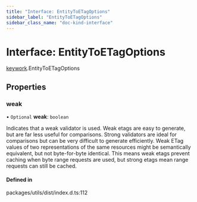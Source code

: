 ```yaml
---
title: "Interface: EntityToETagOptions"
sidebar_label: "EntityToETagOptions"
sidebar_class_name: "doc-kind-interface"
---
```


# Interface: EntityToETagOptions

[keywork](../modules/keywork).EntityToETagOptions

## Properties

### weak

• `Optional` **weak**: `boolean`

Indicates that a weak validator is used.
Weak etags are easy to generate, but are far less useful for comparisons.
Strong validators are ideal for comparisons but can be very difficult to generate efficiently.
Weak ETag values of two representations of the same resources might be semantically equivalent,
but not byte-for-byte identical.
This means weak etags prevent caching when byte range requests are used,
but strong etags mean range requests can still be cached.

#### Defined in

packages/utils/dist/index.d.ts:112
